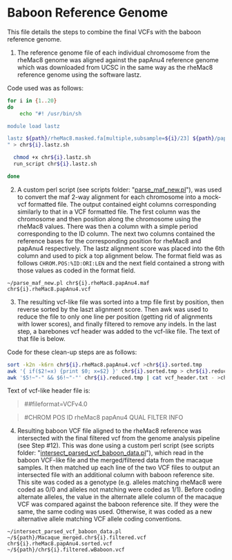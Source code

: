 # Baboon Reference Genome
This file details the steps to combine the final VCFs with the baboon reference genome.

1. The reference genome file of each individual chromosome from the rheMac8 genome was aligned against the papAnu4 reference genome which was downloaded from UCSC in the same way as the rheMac8 reference genome using the software lastz.

Code used was as follows:

```sh
for i in {1..20}  
do
    echo "#! /usr/bin/sh

module load lastz

lastz ${path}/rheMac8.masked.fa[multiple,subsample=${i}/23] ${path}/papAnu4_subset.fa.masked --identity=75 --notransition --step=10 --gapped --chain --gfextend --format=maf+ >chr${i}.rheMac8.papAnu4.maf
" > chr${i}.lastz.sh

  chmod +x chr${i}.lastz.sh
  run_script chr${i}.lastz.sh                                                                                                                  

done
```

2. A custom perl script (see scripts folder: "[parse_maf_new.pl](https://github.com/StevisonLab/Arctoides-Hybridization/blob/main/scripts/parse_maf_new.pl)"), was used to convert the maf 2-way alignment for each chromosome into a mock-vcf formatted file. The output contained eight columns corresponding similarly to that in a VCF formatted file. The first column was the chromosome and then position along the chromosome using the rheMac8 values. There was then a column with a simple period corresponding to the ID column. The next two columns contained the reference bases for the corresponding position for rheMac8 and papAnu4 respectively. The lastz alignment score was placed into the 6th column and used to pick a top alignment below. The format field was as follows `CHROM.POS:%ID:ORI:LEN` and the next field contained a strong with those values as coded in the format field.

`~/parse_maf_new.pl chr${i}.rheMac8.papAnu4.maf chr${i}.rheMac8.papAnu4.vcf`

3. The resulting vcf-like file was sorted into a tmp file first by position, then reverse sorted by the laszt alignment score. Then awk was used to reduce the file to only one line per position (getting rid of alignments with lower scores), and finally filtered to remove any indels. In the last step, a barebones vcf header was added to the vcf-like file. The text of that file is below.

Code for these clean-up steps are as follows:
```sh
sort -k2n -k6rn chr${i}.rheMac8.papAnu4.vcf >chr${i}.sorted.tmp
awk '{ if($2!=x) {print $0; x=$2} }' chr${i}.sorted.tmp > chr${i}.reduced.tmp
awk '$5!~"-" && $6!~"-"' chr${i}.reduced.tmp | cat vcf_header.txt - >chr${i}.rheMac8.papAnu4.sorted.vcf
```

Text of vcf-like header file is:

>##fileformat=VCFv4.0

>#CHROM  POS     ID      rheMac8 papAnu4 QUAL    FILTER  INFO

4. Resulting baboon VCF file aligned to the rheMac8 reference was intersected with the final filtered vcf from the genome analysis pipeline (see Step #12). This was done using a custom perl script (see scripts folder: "[intersect_parsed_vcf_baboon_data.pl](https://github.com/StevisonLab/Arctoides-Hybridization/blob/main/scripts/intersect_parsed_vcf_baboon_data.pl)"), which read in the baboon VCF-like file and the merged/filtered data from the macaque samples. It then matched up each line of the two VCF files to output an intersected file with an additional column with baboon reference site. This site was coded as a genotype (e.g. alleles matching rheMac8 were coded as 0/0 and alleles not matching were coded as 1/1). Before coding alternate alleles, the value in the alternate allele column of the macaque VCF was compared against the baboon reference site. If they were the same, the same coding was used. Otherwise, it was coded as a new alternative allele matching VCF allele coding conventions.

`~/intersect_parsed_vcf_baboon_data.pl ~/${path}/Macaque_merged.chr${i}.filtered.vcf chr${i}.rheMac8.papAnu4.sorted.vcf ~/${path}/chr${i}.filtered.wBaboon.vcf`





